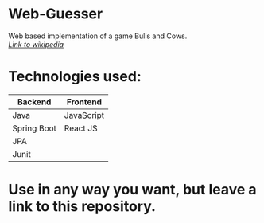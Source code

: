 # Web-Guesser

Web based implementation of a game Bulls and Cows.
*<br>[Link to wikipedia](https://en.wikipedia.org/wiki/Bulls_and_Cows)*

# Technologies used:
Backend | Frontend
--------|---------
Java | JavaScript
Spring Boot | React JS
JPA |
Junit |

# Use in any way you want, but leave a link to this repository.
